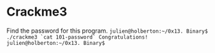 # Crackme3
Find the password for this program.
``julien@holberton:~/0x13. Binary$ ./crackme3 `cat 101-password`
Congratulations!
julien@holberton:~/0x13. Binary$ ``
